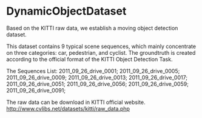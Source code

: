 # DynamicObjectDataset
Based on the KITTI raw data, we establish a moving object detection dataset.

This dataset contains 9 typical scene sequences, which mainly concentrate on three categories: car, pedestrian, and cyclist. The groundtruth is created according to the official format of the KITTI Object Detection Task.

The Sequences List:
2011_09_26_drive_0001;
2011_09_26_drive_0005;
2011_09_26_drive_0009;
2011_09_26_drive_0013;
2011_09_26_drive_0017;
2011_09_26_drive_0051;
2011_09_26_drive_0056;
2011_09_26_drive_0059;
2011_09_26_drive_0091;

The raw data can be download in KITTI official website. http://www.cvlibs.net/datasets/kitti/raw_data.php
